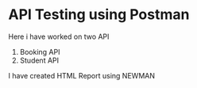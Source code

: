 # API Testing using Postman
Here i have worked on two API
1. Booking API
2. Student API

I have created HTML Report using NEWMAN
